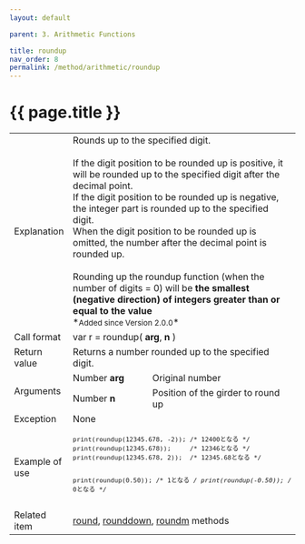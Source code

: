 ```yaml
---
layout: default

parent: 3. Arithmetic Functions

title: roundup
nav_order: 8
permalink: /method/arithmetic/roundup
---
```




# {{ page.title }}

<table>
  <tr>
    <td>Explanation</td>
    <td colspan="2">Rounds up to the specified digit.<br><br>If the digit position to be rounded up is positive, it will be rounded up to the specified digit after the decimal point.<br>If the digit position to be rounded up is negative, the integer part is rounded up to the specified digit.<br>When the digit position to be rounded up is omitted, the number after the decimal point is rounded up.<br><br>Rounding up the roundup function (when the number of digits = 0) will be <b>the smallest (negative direction) of integers greater than or equal to the value</b><br>*<small>Added since Version 2.0.0</small>*</td>
  </tr>
  <tr>
    <td>Call format</td>
    <td colspan="2">var r = roundup( <b>arg</b>, <b>n</b> )</td>
  </tr>
  <tr>
    <td>Return value</td>
    <td colspan="2">Returns a number rounded up to the specified digit.</td>
  </tr>  
  <tr>
    <td rowspan="2">Arguments</td>
    <td>Number <b>arg</b></td>
    <td>Original number</td>
  </tr>
  <tr>
    <td>Number <b>n</b></td>
    <td>Position of the girder to round up</td>
  </tr>
  <tr>
    <td>Exception</td>
    <td colspan="2">None</td>
  </tr>
  <tr>
    <td>Example of use</td>
    <td colspan="2"><code><pre>print(roundup(12345.678, -2)); /* 12400となる */
print(roundup(12345.678));     /* 12346となる */
print(roundup(12345.678, 2));  /* 12345.68となる */
 
print(roundup(0.50));  /* 1となる */
print(roundup(-0.50)); /* 0となる */</pre></code></td>
  </tr>
  <tr>
    <td>Related item</td>
    <td colspan="2"><a href="/method/arithmetic/round">round</a>, <a href="/method/arithmetic/rounddown">rounddown</a>, <a href="/method/arithmetic/roundm">roundm</a> methods</td>
  </tr>
</table>





